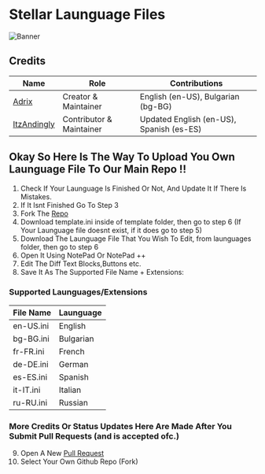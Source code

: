 # Stellar Launguage Files
![Banner](https://cdn.discordapp.com/attachments/1293307899673579550/1293896931633795092/creator_program-1.jpg?ex=671a2e6b&is=6718dceb&hm=44ef39d93a726dacfdb1db189ea5efdb4c62aeecd1ab416ee88c62c0b845bc1c&)

## Credits
| Name | Role | Contributions |
| --------------- | ----------- | ----------- |
| [Adrix](https://github.com/VoxyB89) | Creator & Maintainer | English (en-US), Bulgarian (bg-BG) |
| [ItzAndingly](https://github.com/ItzAndingly) | Contributor & Maintainer | Updated English (en-US), Spanish (es-ES) |

## Okay So Here Is The Way To Upload You Own Launguage File To Our Main Repo !!

1) Check If Your Launguage Is Finished Or Not, And Update It If There Is Mistakes.
2) If It Isnt Finished Go To Step 3
3) Fork The [Repo](https://github.com/StellarFN/Stellar_Launguage_Files)
4) Download template.ini inside of template folder, then go to step 6 (If Your Launguage file doesnt exist, if it does go to step 5)
5) Download The Launguage File That You Wish To Edit, from launguages folder, then go to step 6
6) Open It Using NotePad Or NotePad ++
7) Edit The Diff Text Blocks,Buttons etc.
8) Save It As The Supported File Name + Extensions:
### Supported Launguages/Extensions
| File Name | Launguage |
| --------------- | ----------- |
| en-US.ini | English |
| bg-BG.ini | Bulgarian |
| fr-FR.ini | French |
| de-DE.ini | German |
| es-ES.ini | Spanish |
| it-IT.ini | Italian |
| ru-RU.ini | Russian |
### More Credits Or Status Updates Here Are Made After You Submit Pull Requests (and is accepted ofc.)
9) Open A New [Pull Request](https://github.com/StellarFN/Stellar_Launguage_Files/compare)
10) Select Your Own Github Repo (Fork)
